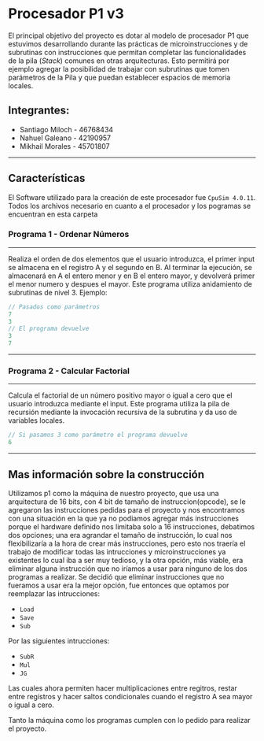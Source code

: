 # Procesador P1 v3
El principal objetivo del proyecto es dotar al modelo de procesador P1 que estuvimos desarrollando durante las prácticas de microinstrucciones y de subrutinas con instrucciones que permitan completar las funcionalidades de la pila (*Stack*) comunes en otras arquitecturas. Esto permitirá por ejemplo agregar la posibilidad de trabajar con subrutinas que tomen parámetros de la Pila y que puedan establecer espacios de memoria locales. 
## Integrantes:
- Santiago Miloch - 46768434 
- Nahuel Galeano - 42190957 
- Mikhail Morales - 45701807

---
## Características
El Software utilizado para la creación de este procesador fue  `CpuSim 4.0.11`.
Todos los archivos necesario en cuanto a el procesador y los pogramas se encuentran en esta carpeta

### Programa 1 - Ordenar Números
---
Realiza el orden de dos elementos que el usuario introduzca, el primer input se almacena en el registro A y el segundo en B. Al terminar la ejecución, se almacenará en A el entero menor y en B el entero mayor, y devolverá primer el menor numero y despues el mayor. Este programa utiliza anidamiento de subrutinas de nivel 3.
Ejemplo:
```java
// Pasados como parámetros
7
3
// El programa devuelve
3
7
```


---
### Programa 2 - Calcular Factorial
---
Calcula el factorial de un número positivo mayor  o igual a cero que el usuario introduzca mediante el input. Este programa utiliza la pila de recursión mediante la invocación recursiva de la subrutina y da uso de variables locales.  

```java
// Si pasamos 3 como parámetro el programa devuelve
6
```

---
## Mas información sobre la construcción

Utilizamos p1 como la máquina de nuestro proyecto, que usa una arquitectura de 16 bits, con 4 bit de tamaño de instruccion(opcode), se le agregaron las instrucciones pedidas para el proyecto y nos encontramos con una situación en la que ya no podiamos agregar más instrucciones porque el hardware definido nos limitaba solo a 16 instrucciones, debatimos dos opciones; una era agrandar el tamaño de instrucción, lo cual nos flexibilizaría a la hora de crear más instrucciones, pero esto nos traería el trabajo de modificar todas las intrucciones y microinstrucciones ya existentes lo cual iba a ser muy tedioso, y la otra opción, más viable, era eliminar alguna instrucción que no iríamos a usar para ninguno de los dos programas a realizar. 
Se decidió que eliminar instrucciones que no fueramos a usar era la mejor opción, fue entonces que optamos por reemplazar las intrucciones:
- `Load`
- `Save`
- `Sub`

Por las siguientes intrucciones:
- `SubR`
- `Mul`
- `JG`

Las cuales ahora permiten hacer multiplicaciones entre regitros, restar entre registros y hacer saltos condicionales cuando el registro A sea mayor o igual a cero.

 Tanto la máquina como los programas cumplen con lo pedido para realizar el proyecto.
